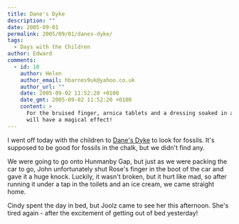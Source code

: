```yaml
---
title: Dane's Dyke
description: ""
date: 2005-09-01
permalink: 2005/09/01/danes-dyke/
tags:
  - Days with the Children
author: Edward
comments:
  - id: 10
    author: Helen
    author_email: hbarnes9uk@yahoo.co.uk
    author_url: ""
    date: 2005-09-02 11:52:20 +0100
    date_gmt: 2005-09-02 11:52:20 +0100
    content: >
      For the bruised finger, arnica tablets and a dressing soaked in arnica
      will have a magical effect!
---
```


I went off today with the children to [Dane\'s Dyke][1] to look for
fossils. It\'s supposed to be good for fossils in the chalk, but we
didn\'t find any.

We were going to go onto Hunmanby Gap, but just as we were packing the
car to go, John unfortunately shut Rose\'s finger in the boot of the car
and gave it a huge knock. Luckily, it wasn\'t broken, but it hurt like
mad, so after running it under a tap in the toilets and an ice cream, we
came straight home.

Cindy spent the day in bed, but Joolz came to see her this afternoon.
She\'s tired again - after the excitement of getting out of bed
yesterday!



[1]: https://www.ukfossils.co.uk/sec034a.htm
